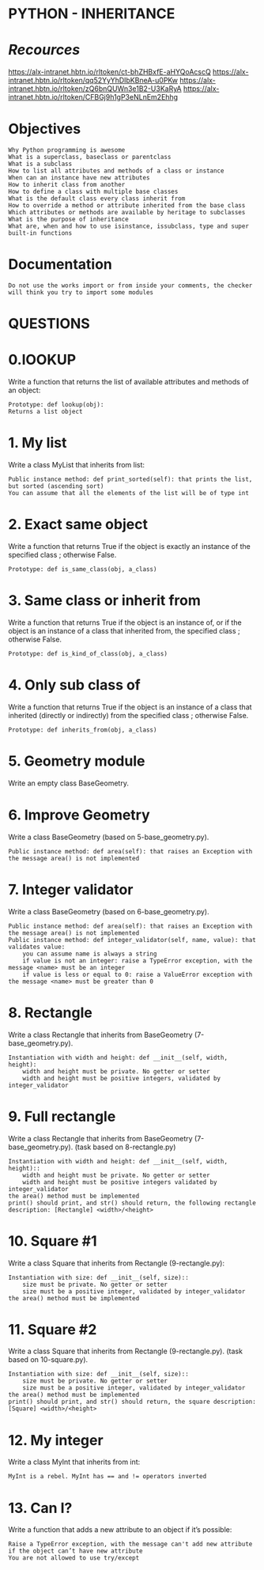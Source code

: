 # PYTHON - INHERITANCE

# *Recources*

https://alx-intranet.hbtn.io/rltoken/ct-bhZHBxfE-aHYQoAcscQ
https://alx-intranet.hbtn.io/rltoken/qq52YyYhDIbKBneA-u0PKw
https://alx-intranet.hbtn.io/rltoken/zQ6bnQUWn3e1B2-U3KaRyA
https://alx-intranet.hbtn.io/rltoken/CFBGj9h1gP3eNLnEm2Ehhg

# Objectives


    Why Python programming is awesome
    What is a superclass, baseclass or parentclass
    What is a subclass
    How to list all attributes and methods of a class or instance
    When can an instance have new attributes
    How to inherit class from another
    How to define a class with multiple base classes
    What is the default class every class inherit from
    How to override a method or attribute inherited from the base class
    Which attributes or methods are available by heritage to subclasses
    What is the purpose of inheritance
    What are, when and how to use isinstance, issubclass, type and super built-in functions

# Documentation

    Do not use the works import or from inside your comments, the checker will think you try to import some modules

# QUESTIONS

# 0.lOOKUP
Write a function that returns the list of available attributes and methods of an object:

    Prototype: def lookup(obj):
    Returns a list object
# 1. My list
Write a class MyList that inherits from list:

    Public instance method: def print_sorted(self): that prints the list, but sorted (ascending sort)
    You can assume that all the elements of the list will be of type int
# 2. Exact same object 
Write a function that returns True if the object is exactly an instance of the specified class ; otherwise False.

    Prototype: def is_same_class(obj, a_class)
# 3. Same class or inherit from 
Write a function that returns True if the object is an instance of, or if the object is an instance of a class that inherited from, the specified class ; otherwise False.

    Prototype: def is_kind_of_class(obj, a_class)
# 4. Only sub class of 
Write a function that returns True if the object is an instance of a class that inherited (directly or indirectly) from the specified class ; otherwise False.

    Prototype: def inherits_from(obj, a_class)
# 5. Geometry module 
Write an empty class BaseGeometry.
# 6. Improve Geometry 
Write a class BaseGeometry (based on 5-base_geometry.py).

    Public instance method: def area(self): that raises an Exception with the message area() is not implemented
# 7. Integer validator 
Write a class BaseGeometry (based on 6-base_geometry.py).

    Public instance method: def area(self): that raises an Exception with the message area() is not implemented
    Public instance method: def integer_validator(self, name, value): that validates value:
        you can assume name is always a string
        if value is not an integer: raise a TypeError exception, with the message <name> must be an integer
        if value is less or equal to 0: raise a ValueError exception with the message <name> must be greater than 0
# 8. Rectangle 
Write a class Rectangle that inherits from BaseGeometry (7-base_geometry.py).

    Instantiation with width and height: def __init__(self, width, height):
        width and height must be private. No getter or setter
        width and height must be positive integers, validated by integer_validator
# 9. Full rectangle 
Write a class Rectangle that inherits from BaseGeometry (7-base_geometry.py). (task based on 8-rectangle.py)

    Instantiation with width and height: def __init__(self, width, height)::
        width and height must be private. No getter or setter
        width and height must be positive integers validated by integer_validator
    the area() method must be implemented
    print() should print, and str() should return, the following rectangle description: [Rectangle] <width>/<height>
# 10. Square #1 
Write a class Square that inherits from Rectangle (9-rectangle.py):

    Instantiation with size: def __init__(self, size)::
        size must be private. No getter or setter
        size must be a positive integer, validated by integer_validator
    the area() method must be implemented
# 11. Square #2 
Write a class Square that inherits from Rectangle (9-rectangle.py). (task based on 10-square.py).

    Instantiation with size: def __init__(self, size)::
        size must be private. No getter or setter
        size must be a positive integer, validated by integer_validator
    the area() method must be implemented
    print() should print, and str() should return, the square description: [Square] <width>/<height>
# 12. My integer 
Write a class MyInt that inherits from int:

    MyInt is a rebel. MyInt has == and != operators inverted
# 13. Can I?
Write a function that adds a new attribute to an object if it’s possible:

    Raise a TypeError exception, with the message can't add new attribute if the object can’t have new attribute
    You are not allowed to use try/except

